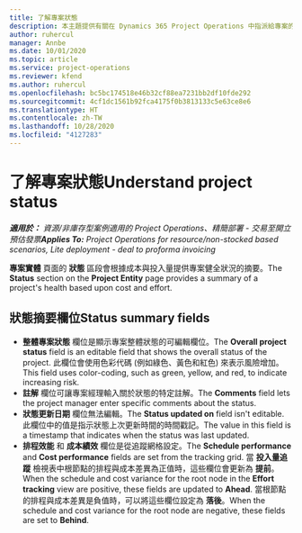 ```yaml
---
title: 了解專案狀態
description: 本主題提供有關在 Dynamics 365 Project Operations 中指派給專案的狀態的資訊。
author: ruhercul
manager: Annbe
ms.date: 10/01/2020
ms.topic: article
ms.service: project-operations
ms.reviewer: kfend
ms.author: ruhercul
ms.openlocfilehash: bc5bc174518e46b32cf88ea7231bb2df10fde292
ms.sourcegitcommit: 4cf1dc1561b92fca4175f0b3813133c5e63ce8e6
ms.translationtype: HT
ms.contentlocale: zh-TW
ms.lasthandoff: 10/28/2020
ms.locfileid: "4127283"
---
```

# <a name="understand-project-status"></a><span data-ttu-id="4bbe3-103">了解專案狀態</span><span class="sxs-lookup"><span data-stu-id="4bbe3-103">Understand project status</span></span>

<span data-ttu-id="4bbe3-104">_**適用於：** 資源/非庫存型案例適用的 Project Operations、精簡部署 - 交易至開立預估發票_</span><span class="sxs-lookup"><span data-stu-id="4bbe3-104">_**Applies To:** Project Operations for resource/non-stocked based scenarios, Lite deployment - deal to proforma invoicing_</span></span>


<span data-ttu-id="4bbe3-105">**專案實體** 頁面的 **狀態** 區段會根據成本與投入量提供專案健全狀況的摘要。</span><span class="sxs-lookup"><span data-stu-id="4bbe3-105">The **Status** section on the **Project Entity** page provides a summary of a project's health based upon cost and effort.</span></span>


## <a name="status-summary-fields"></a><span data-ttu-id="4bbe3-106">狀態摘要欄位</span><span class="sxs-lookup"><span data-stu-id="4bbe3-106">Status summary fields</span></span>

- <span data-ttu-id="4bbe3-107">**整體專案狀態** 欄位是顯示專案整體狀態的可編輯欄位。</span><span class="sxs-lookup"><span data-stu-id="4bbe3-107">The **Overall project status** field is an editable field that shows the overall status of the project.</span></span> <span data-ttu-id="4bbe3-108">此欄位會使用色彩代碼 (例如綠色、黃色和紅色) 來表示風險增加。</span><span class="sxs-lookup"><span data-stu-id="4bbe3-108">This field uses color-coding, such as green, yellow, and red, to indicate increasing risk.</span></span> 
- <span data-ttu-id="4bbe3-109">**註解** 欄位可讓專案經理輸入關於狀態的特定註解。</span><span class="sxs-lookup"><span data-stu-id="4bbe3-109">The **Comments** field lets the project manager enter specific comments about the status.</span></span> 
- <span data-ttu-id="4bbe3-110">**狀態更新日期** 欄位無法編輯。</span><span class="sxs-lookup"><span data-stu-id="4bbe3-110">The **Status updated on** field isn't editable.</span></span> <span data-ttu-id="4bbe3-111">此欄位中的值是指示狀態上次更新時間的時間戳記。</span><span class="sxs-lookup"><span data-stu-id="4bbe3-111">The value in this field is a timestamp that indicates when the status was last updated.</span></span>
- <span data-ttu-id="4bbe3-112">**排程效能** 和 **成本績效** 欄位是從追蹤網格設定。</span><span class="sxs-lookup"><span data-stu-id="4bbe3-112">The **Schedule performance** and **Cost performance** fields are set from the tracking grid.</span></span> <span data-ttu-id="4bbe3-113">當 **投入量追蹤** 檢視表中根節點的排程與成本差異為正值時，這些欄位會更新為 **提前**。</span><span class="sxs-lookup"><span data-stu-id="4bbe3-113">When the schedule and cost variance for the root node in the **Effort tracking** view are positive, these fields are updated to **Ahead**.</span></span> <span data-ttu-id="4bbe3-114">當根節點的排程與成本差異是負值時，可以將這些欄位設定為 **落後**。</span><span class="sxs-lookup"><span data-stu-id="4bbe3-114">When the schedule and cost variance for the root node are negative, these fields are set to **Behind**.</span></span>
